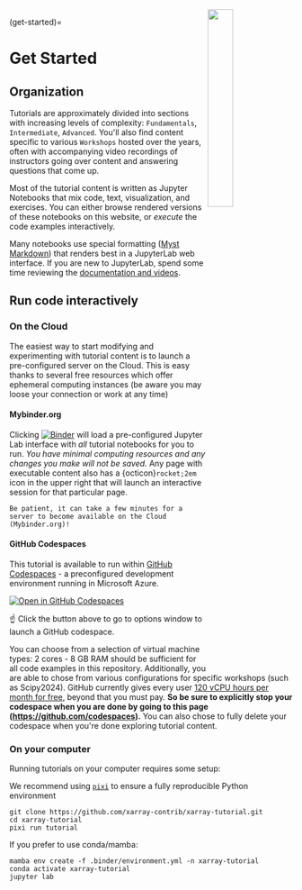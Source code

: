 <img src="https://docs.xarray.dev/en/stable/_static/Xarray_Logo_RGB_Final.svg" align="right" width="30%">

(get-started)=

# Get Started

## Organization

Tutorials are approximately divided into sections with increasing levels of complexity: `Fundamentals`, `Intermediate`, `Advanced`. You'll also find content specific to various `Workshops` hosted over the years, often with accompanying video recordings of instructors going over content and answering questions that come up.

Most of the tutorial content is written as Jupyter Notebooks that mix
code, text, visualization, and exercises. You can either browse rendered versions of these notebooks on this website, or _execute_ the code examples interactively.

Many notebooks use special formatting ([Myst Markdown](https://mystmd.org/guide/quickstart-jupyter-lab-myst)) that renders best in a JupyterLab web interface. If you are new to JupyterLab, spend some time reviewing the [documentation and videos](https://jupyterlab.readthedocs.io/en/stable/getting_started/overview.html).

## Run code interactively

### On the Cloud

The easiest way to start modifying and experimenting with tutorial content is to launch a pre-configured server on the Cloud. This is easy thanks to several free resources which offer ephemeral computing instances (be aware you may loose your connection or work at any time)

#### Mybinder.org

Clicking [![Binder](https://mybinder.org/badge_logo.svg)](https://mybinder.org/v2/gh/xarray-contrib/xarray-tutorial/HEAD) will load a pre-configured Jupyter Lab interface with _all_ tutorial notebooks for you to run. _You have minimal computing resources and any changes you make will not be saved._ Any page with executable content also has a {octicon}`rocket;2em` icon in the upper right that will launch an interactive session for that particular page.

```{warning}
Be patient, it can take a few minutes for a server to become available on the Cloud (Mybinder.org)!
```

#### GitHub Codespaces

This tutorial is available to run within [GitHub Codespaces](https://github.com/features/codespaces) - a preconfigured development environment running in Microsoft Azure.

[![Open in GitHub Codespaces](https://github.com/codespaces/badge.svg)](https://github.com/codespaces/new/xarray-contrib/xarray-tutorial)

☝️ Click the button above to go to options window to launch a GitHub codespace.

You can choose from a selection of virtual machine types: 2 cores - 8 GB RAM should be sufficient for all code examples in this repository.
Additionally, you are able to chose from various configurations for specific workshops (such as Scipy2024).
GitHub currently gives every user [120 vCPU hours per month for free](https://docs.github.com/en/billing/managing-billing-for-github-codespaces/about-billing-for-github-codespaces#monthly-included-storage-and-core-hours-for-personal-accounts), beyond that you must pay. **So be sure to explicitly stop your codespace when you are done by going to this page (https://github.com/codespaces).** You can also chose to fully delete your codespace when you're done exploring tutorial content.

### On your computer

Running tutorials on your computer requires some setup:

We recommend using [`pixi`](https://pixi.sh/latest/) to ensure a fully reproducible Python environment

```
git clone https://github.com/xarray-contrib/xarray-tutorial.git
cd xarray-tutorial
pixi run tutorial
```

If you prefer to use conda/mamba:

```
mamba env create -f .binder/environment.yml -n xarray-tutorial
conda activate xarray-tutorial
jupyter lab
```
